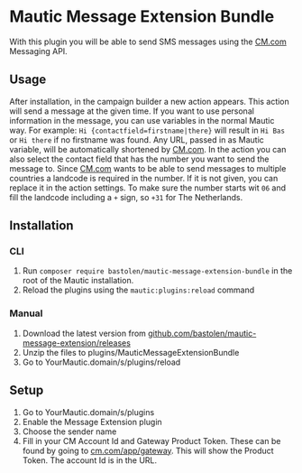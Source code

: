 # Mautic Message Extension Bundle

With this plugin you will be able to send SMS messages using the [CM.com] Messaging API.

## Usage

After installation, in the campaign builder a new action appears. This action will send a message at the given time. If you want to use personal information in the message, you can use variables in the normal Mautic way. For example: `Hi {contactfield=firstname|there}` will result in `Hi Bas` or `Hi there` if no firstname was found. Any URL, passed in as Mautic variable, will be automatically shortened by [CM.com]. In the action you can also select the contact field that has the number you want to send the message to. Since [CM.com] wants to be able to send messages to multiple countries a landcode is required in the number. If it is not given, you can replace it in the action settings. To make sure the number starts wit `06` and fill the landcode including a `+` sign, so `+31` for The Netherlands.

## Installation

### CLI

1. Run `composer require bastolen/mautic-message-extension-bundle` in the root of the Mautic installation.
2. Reload the plugins using the `mautic:plugins:reload` command

### Manual

1. Download the latest version from [github.com/bastolen/mautic-message-extension/releases]
2. Unzip the files to plugins/MauticMessageExtensionBundle
3. Go to YourMautic.domain/s/plugins/reload

## Setup

1. Go to YourMautic.domain/s/plugins
2. Enable the Message Extension plugin
3. Choose the sender name
4. Fill in your CM Account Id and Gateway Product Token. These can be found by going to [cm.com/app/gateway]. This will show the Product Token. The account Id is in the URL.

[cm.com]: https://cm.com
[github.com/bastolen/mautic-message-extension/releases]: https://github.com/bastolen/mautic-message-extension/releases
[cm.com/app/gateway]: https://www.cm.com/app/gateway/
